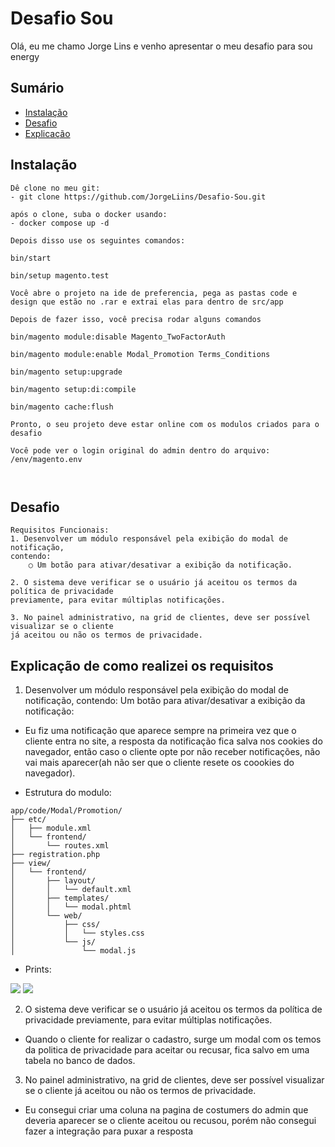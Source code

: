 # Desafio Sou

Olá, eu me chamo Jorge Lins e venho apresentar o meu desafio para sou energy

## Sumário

- [Instalação](#instalacao)
- [Desafio](#desafio)
- [Explicação](#Explicação-de-como-realizei-os-requisitos)


## Instalação


```
Dê clone no meu git:
- git clone https://github.com/JorgeLiins/Desafio-Sou.git

após o clone, suba o docker usando:
- docker compose up -d

Depois disso use os seguintes comandos:

bin/start

bin/setup magento.test

Você abre o projeto na ide de preferencia, pega as pastas code e design que estão no .rar e extrai elas para dentro de src/app

Depois de fazer isso, você precisa rodar alguns comandos

bin/magento module:disable Magento_TwoFactorAuth

bin/magento module:enable Modal_Promotion Terms_Conditions

bin/magento setup:upgrade

bin/magento setup:di:compile

bin/magento cache:flush

Pronto, o seu projeto deve estar online com os modulos criados para o desafio

Você pode ver o login original do admin dentro do arquivo: /env/magento.env



```


## Desafio

```
Requisitos Funcionais:
1. Desenvolver um módulo responsável pela exibição do modal de notificação,
contendo:
    ○ Um botão para ativar/desativar a exibição da notificação.

2. O sistema deve verificar se o usuário já aceitou os termos da política de privacidade
previamente, para evitar múltiplas notificações.

3. No painel administrativo, na grid de clientes, deve ser possível visualizar se o cliente
já aceitou ou não os termos de privacidade.
```

## Explicação de como realizei os requisitos

1. Desenvolver um módulo responsável pela exibição do modal de notificação,
contendo: Um botão para ativar/desativar a exibição da notificação:

- Eu fiz uma notificação que aparece sempre na primeira vez que o cliente entra no site, a resposta da notificação fica salva nos cookies do navegador, então caso o cliente opte por não receber notificações, não vai mais aparecer(ah não ser que o cliente resete os coookies do navegador).

- Estrutura do modulo:

```
app/code/Modal/Promotion/
├── etc/
│   ├── module.xml
│   └── frontend/
│       └── routes.xml
├── registration.php
├── view/
│   └── frontend/
│       ├── layout/
│       │   └── default.xml
│       ├── templates/
│       │   └── modal.phtml
│       └── web/
│           ├── css/
│           │   └── styles.css
│           └── js/
│               └── modal.js
```

- Prints: 

![](./img/Modal1)
![](./img/Modal2)

2. O sistema deve verificar se o usuário já aceitou os termos da política de privacidade
previamente, para evitar múltiplas notificações.

- Quando o cliente for realizar o cadastro, surge um modal com os temos da politica de privacidade para aceitar ou recusar, fica salvo em uma tabela no banco de dados.


3. No painel administrativo, na grid de clientes, deve ser possível visualizar se o cliente
já aceitou ou não os termos de privacidade.

- Eu consegui criar uma coluna na pagina de costumers do admin que deveria aparecer se o cliente aceitou ou recusou, porém não consegui fazer a integração para puxar a resposta

